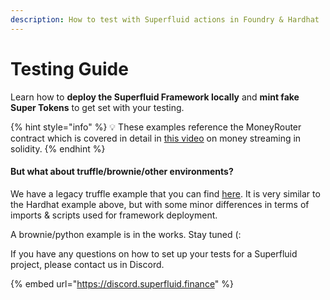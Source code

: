 ```yaml
---
description: How to test with Superfluid actions in Foundry & Hardhat
---
```


# Testing Guide

Learn how to **deploy the Superfluid Framework locally** and **mint fake Super Tokens** to get set with your testing.

{% hint style="info" %}
💡 These examples reference the MoneyRouter contract which is covered in detail in [this video](https://www.youtube.com/watch?v=1mwbYQ429IU\&t=244s) on money streaming in solidity.
{% endhint %}

#### But what about truffle/brownie/other environments?

We have a legacy truffle example that you can find [here](https://github.com/superfluid-finance/protocol-monorepo/blob/chainshot/examples/archive/tradeable-cashflow-truffle/test/TradeableCashflow.test.js). It is very similar to the Hardhat example above, but with some minor differences in terms of imports & scripts used for framework deployment.

A brownie/python example is in the works. Stay tuned (:

If you have any questions on how to set up your tests for a Superfluid project, please contact us in Discord.&#x20;

{% embed url="https://discord.superfluid.finance" %}
